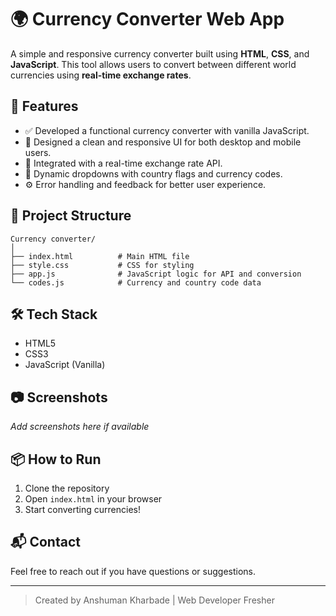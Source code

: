 # 🌍 Currency Converter Web App

A simple and responsive currency converter built using **HTML**, **CSS**, and **JavaScript**. This tool allows users to convert between different world currencies using **real-time exchange rates**.

## 🚀 Features

- ✅ Developed a functional currency converter with vanilla JavaScript.
- 🎨 Designed a clean and responsive UI for both desktop and mobile users.
- 🔄 Integrated with a real-time exchange rate API.
- 💱 Dynamic dropdowns with country flags and currency codes.
- ⚙️ Error handling and feedback for better user experience.

## 📁 Project Structure

```
Currency converter/
│
├── index.html          # Main HTML file
├── style.css           # CSS for styling
├── app.js              # JavaScript logic for API and conversion
└── codes.js            # Currency and country code data
```

## 🛠️ Tech Stack

- HTML5
- CSS3
- JavaScript (Vanilla)

## 📷 Screenshots

_Add screenshots here if available_

## 📦 How to Run

1. Clone the repository
2. Open `index.html` in your browser
3. Start converting currencies!

## 📬 Contact

Feel free to reach out if you have questions or suggestions.

---

> Created by Anshuman Kharbade | Web Developer Fresher
